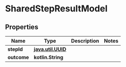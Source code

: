 
# SharedStepResultModel

## Properties
| Name | Type | Description | Notes |
| ------------ | ------------- | ------------- | ------------- |
| **stepId** | [**java.util.UUID**](java.util.UUID.md) |  |  |
| **outcome** | **kotlin.String** |  |  |



